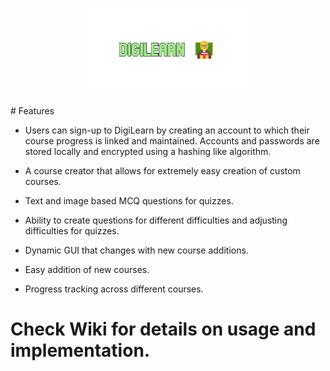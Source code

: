 <p align="center">
  <img src="https://github.com/Nizar1999/DigiLearn/blob/master/screenshots/Banner.png" width = 55%; height=55% />
</p>
# Features

- Users can sign-up to DigiLearn by creating an account to which their course progress is linked and maintained. 
Accounts and passwords are stored locally and encrypted using a hashing like algorithm.

- A course creator that allows for extremely easy creation of custom courses.

- Text and image based MCQ questions for quizzes.

- Ability to create questions for different difficulties and adjusting difficulties for quizzes.

- Dynamic GUI that changes with new course additions.

- Easy addition of new courses.

- Progress tracking across different courses.

# Check Wiki for details on usage and implementation.
